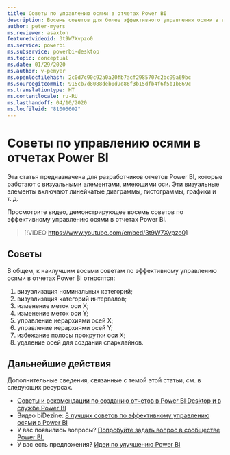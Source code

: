 ```yaml
---
title: Советы по управлению осями в отчетах Power BI
description: Восемь советов для более эффективного управления осями в визуальных элементах отчетов Power BI в Power BI Desktop или службе Power BI.
author: peter-myers
ms.reviewer: asaxton
featuredvideoid: 3t9W7Xvpzo0
ms.service: powerbi
ms.subservice: powerbi-desktop
ms.topic: conceptual
ms.date: 01/29/2020
ms.author: v-pemyer
ms.openlocfilehash: 2c0d7c90c92a0a20fb7acf2985707c2bc99a69bc
ms.sourcegitcommit: 915cb7d8088deb0d9d86f3b15dfb4f6f5b1b869c
ms.translationtype: HT
ms.contentlocale: ru-RU
ms.lasthandoff: 04/10/2020
ms.locfileid: "81006602"
---
```

# <a name="tips-to-manage-axes-in-power-bi-reports"></a>Советы по управлению осями в отчетах Power BI

Эта статья предназначена для разработчиков отчетов Power BI, которые работают с визуальными элементами, имеющими оси. Эти визуальные элементы включают линейчатые диаграммы, гистограммы, графики и т. д.

Просмотрите видео, демонстрирующее восемь советов по эффективному управлению осями в отчетах Power BI.

> [!VIDEO https://www.youtube.com/embed/3t9W7Xvpzo0]

## <a name="tips"></a>Советы

В общем, к наилучшим восьми советам по эффективному управлению осями в отчетах Power BI относятся:

1. визуализация номинальных категорий;
1. визуализация категорий интервалов;
1. изменение меток оси X;
1. изменение меток оси Y;
1. управление иерархиями осей X;
1. управление иерархиями осей Y;
1. избежание полосы прокрутки оси X;
1. удаление осей для создания спарклайнов.

## <a name="next-steps"></a>Дальнейшие действия

Дополнительные сведения, связанные с темой этой статьи, см. в следующих ресурсах.

- [Советы и рекомендации по созданию отчетов в Power BI Desktop и в службе Power BI](../power-bi-reports-tips-and-tricks-for-creating.md)
- Видео biDezine: [8 лучших советов по эффективному управлению осями в Power BI](https://www.youtube.com/watch?v=3t9W7Xvpzo0)
- У вас появились вопросы? [Попробуйте задать вопрос в сообществе Power BI.](https://community.powerbi.com/)
- У вас есть предложения? [Идеи по улучшению Power BI](https://ideas.powerbi.com)
